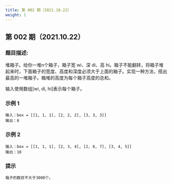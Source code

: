 ```yaml
---
title: 第 002 期（2021.10.22）
weight: 1
---
```


## 第 002 期（2021.10.22）

### 题目描述:

堆箱子。给你一堆n个箱子，箱子宽 wi、深 di、高 hi。箱子不能翻转，将箱子堆起来时，下面箱子的宽度、高度和深度必须大于上面的箱子。实现一种方法，搭出最高的一堆箱子。箱堆的高度为每个箱子高度的总和。

输入使用数组[wi, di, hi]表示每个箱子。

### 示例 1

```
输入：box = [[1, 1, 1], [2, 2, 2], [3, 3, 3]]
输出：6
```

### 示例 2

```
输入：box = [[1, 1, 1], [2, 3, 4], [2, 6, 7], [3, 4, 5]]
输出：10
```

### 提示

```
箱子的数目不大于3000个。
```
